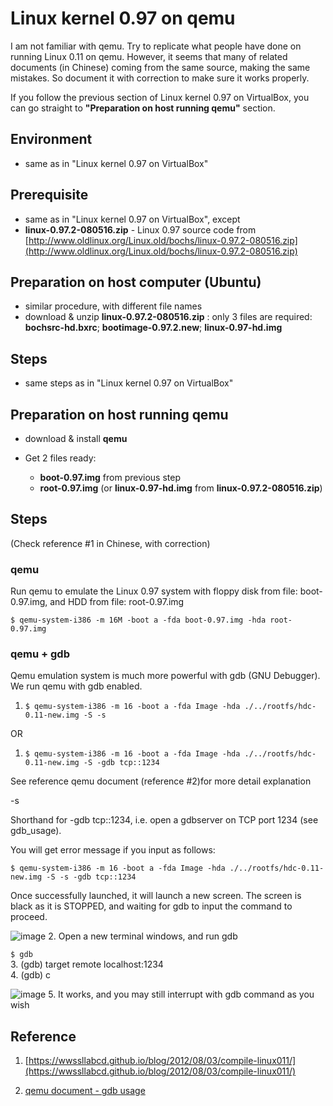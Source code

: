 # Linux kernel 0.97 on qemu

I am not familiar with qemu. Try to replicate what people have done on running Linux 0.11 on qemu. However, it seems that many of related documents (in Chinese) coming from the same source, making the same mistakes. So document it with correction to make sure it works properly.

If you follow the previous section of Linux kernel 0.97 on VirtualBox, you can go straight to **"Preparation on host running qemu"** section. 


## Environment
- same as in "Linux kernel 0.97 on VirtualBox"

## Prerequisite
- same as in "Linux kernel 0.97 on VirtualBox", except
- **linux-0.97.2-080516.zip** - Linux 0.97 source code from  [http://www.oldlinux.org/Linux.old/bochs/linux-0.97.2-080516.zip](http://www.oldlinux.org/Linux.old/bochs/linux-0.97.2-080516.zip)

## Preparation on host computer (Ubuntu)
- similar procedure, with different file names
- download & unzip **linux-0.97.2-080516.zip** : only 3 files are required: **bochsrc-hd.bxrc**; **bootimage-0.97.2.new**; **linux-0.97-hd.img**

## Steps

- same steps as in "Linux kernel 0.97 on VirtualBox"


## Preparation on host running qemu
- download & install **qemu**

- Get 2 files ready: 

    - **boot-0.97.img** from previous step
    - **root-0.97.img** (or **linux-0.97-hd.img** from **linux-0.97.2-080516.zip**)



## Steps
(Check reference #1 in Chinese, with correction)

### qemu

Run qemu to emulate the Linux 0.97 system with floppy disk from file: boot-0.97.img, and HDD from file: root-0.97.img 

`$ qemu-system-i386 -m 16M -boot a -fda boot-0.97.img -hda root-0.97.img
`

### qemu + gdb

Qemu emulation system is much more powerful with gdb (GNU Debugger). We run qemu with gdb enabled.

1. `$ qemu-system-i386 -m 16 -boot a -fda Image -hda ./../rootfs/hdc-0.11-new.img -S -s`

OR

1. `$ qemu-system-i386 -m 16 -boot a -fda Image -hda ./../rootfs/hdc-0.11-new.img -S -gdb tcp::1234`


See reference qemu document (reference #2)for more detail explanation  

-s  

Shorthand for -gdb tcp::1234, i.e. open a gdbserver on TCP port 1234 (see gdb_usage).  

You will get error message if you input as follows:  

`$ qemu-system-i386 -m 16 -boot a -fda Image -hda ./../rootfs/hdc-0.11-new.img -S -s -gdb tcp::1234`  

Once successfully launched, it will launch a new screen. The screen is black as it is STOPPED, and waiting for gdb to input the command to proceed.  

![image](https://dl.dropboxusercontent.com/u/26460417/qemu_gdb_stopped.png)
2. Open a new terminal windows, and run gdb    

`$ gdb`  
3. (gdb) target remote localhost:1234  
4. (gdb) c  

![image](https://dl.dropboxusercontent.com/u/26460417/qemu_gdb_running.png)
5. It works, and you may still interrupt with gdb command as you wish



## Reference
1. [https://wwssllabcd.github.io/blog/2012/08/03/compile-linux011/](https://wwssllabcd.github.io/blog/2012/08/03/compile-linux011/)

2. [qemu document - gdb usage](http://wiki.qemu.org/download/qemu-doc.html#gdb_005fusage)










   

 